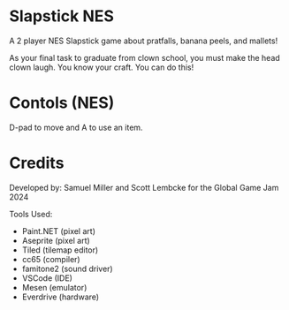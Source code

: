 # Slapstick NES

A 2 player NES Slapstick game about pratfalls, banana peels, and mallets!

As your final task to graduate from clown school, you must make the head clown laugh. You know your craft. You can do this!

# Contols (NES)

D-pad to move and A to use an item.

# Credits

Developed by: Samuel Miller and Scott Lembcke for the Global Game Jam 2024

Tools Used:
* Paint.NET (pixel art)
* Aseprite (pixel art)
* Tiled (tilemap editor)
* cc65 (compiler)
* famitone2 (sound driver)
* VSCode (IDE)
* Mesen (emulator)
* Everdrive (hardware)
